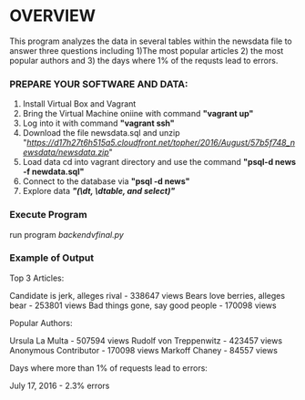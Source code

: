 # OVERVIEW

This program analyzes the data in several tables within the newsdata file to answer three questions including 1)The most popular articles 2) the most popular authors and 3) the days where 1% of the requsts lead to errors.

### PREPARE YOUR SOFTWARE AND DATA:

1) Install Virtual Box and Vagrant
2) Bring the Virtual Machine oniine with command **"vagrant up"**
3) Log into it with command **"vagrant ssh"**
4) Download the file newsdata.sql and unzip "_https://d17h27t6h515a5.cloudfront.net/topher/2016/August/57b5f748_newsdata/newsdata.zip_"
5) Load data cd into vagrant directory and use the command **"psql-d news -f newdata.sql"**
6) Connect to the database via **"psql -d news"**
7) Explore data _**"(\dt, \dtable, and select)"**_

### Execute Program
run program _backendvfinal.py_

### Example of Output

Top 3 Articles:

Candidate is jerk, alleges rival - 338647 views
Bears love berries, alleges bear - 253801 views
Bad things gone, say good people - 170098 views


Popular Authors:

Ursula La Multa - 507594 views
Rudolf von Treppenwitz - 423457 views
Anonymous Contributor - 170098 views
Markoff Chaney - 84557 views


Days where more than 1% of requests lead to errors:

July      17, 2016 - 2.3% errors





